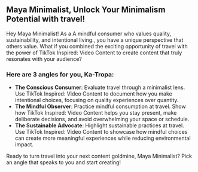 ## Maya Minimalist, Unlock Your Minimalism Potential with travel!

Hey Maya Minimalist! As a A mindful consumer who values quality, sustainability, and intentional living., you have a unique perspective that others value. What if you combined the exciting opportunity of travel with the power of TikTok Inspired: Video Content to create content that truly resonates with your audience?

### Here are 3 angles for you, Ka-Tropa:
- **The Conscious Consumer**: Evaluate travel through a minimalist lens. Use TikTok Inspired: Video Content to document how you make intentional choices, focusing on quality experiences over quantity.
- **The Mindful Observer**: Practice mindful consumption at travel. Show how TikTok Inspired: Video Content helps you stay present, make deliberate decisions, and avoid overwhelming your space or schedule.
- **The Sustainable Advocate**: Highlight sustainable practices at travel. Use TikTok Inspired: Video Content to showcase how mindful choices can create more meaningful experiences while reducing environmental impact.

Ready to turn travel into your next content goldmine, Maya Minimalist? Pick an angle that speaks to you and start creating!